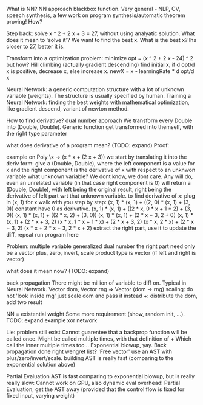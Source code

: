 What is NN?
NN approach blackbox function.
Very general - NLP, CV, speech synthesis, a few work on program synthesis/automatic theorem proving!
How?

Step back: solve x ^ 2 + 2 x + 3 = 27, without using analyatic solution.
What does it mean to 'solve it'?
We want to find the best x.
What is the best x?
lhs closer to 27, better it is.

Transform into a optimization problem:
minimize opt = (x ^ 2 + 2 x - 24) ^ 2
but how? Hill climbing (actually gradient descending)
find initial x, if d opt/d x is positive, decrease x, else increase x.
newX = x - learningRate * d opt/d x

Neural Network: a generic computation structure with a lot of unknown variable (weights).
The structure is usually specified by human.
Training a Neural Network: finding the best weights with mathematical optimization, like gradient descend, variant of newton method.

How to find derivative?
dual number approach
We transform every Double into (Double, Double).
Generic function get transformed into themself, with the right type parameter

what does derivative of a program mean? (TODO: expand)
Proof:

example on Poly
\x -> (x * x + (2 x + 3))
we start by translating it into the deriv form:
give a (Double, Double), where the left component is a value for x
and the right component is the derivative of x with respect to an unknwon variable
what unknown variable? We dont know, we dont care. Any will do, even an unrelated variable (in that case right component is 0)
will return a (Double, Double), with left being the original result, right being the derivative of left part wrt that unknown variable.
to find derivative of x:
plug in (x, 1) for x
walk with you step by step:
(x, 1) * (x, 1) + ((2, 0) * (x, 1) + (3, 0))
constant have 0 as derivative.
(x, 1) * (x, 1) + ((2 * x, 0 * x + 1 * 2) + (3, 0))
(x, 1) * (x, 1) + ((2 * x, 2) + (3, 0))
(x, 1) * (x, 1) + (2 * x + 3, 2 + 0)
(x, 1) * (x, 1) + (2 * x + 3, 2)
(x * x, 1 * x + 1 * x) + (2 * x + 3, 2)
(x * x, 2 * x) + (2 * x + 3, 2)
(x * x + 2 * x + 3, 2 * x + 2)
extract the right part, use it to update the diff, repeat
run program here

Problem: multiple variable
generalized dual number
the right part need only be a vector
plus, zero, invert, scale
product type is vector (if left and right is vector)

what does it mean now? (TODO: expand)

back propagation
There might be million of variable to diff on.
Typical in Neural Network.
Vector dom, Vector rng => Vector (dom -> rng)
scaling: do not 'look inside rng'
just scale dom and pass it instead
+: distribute the dom, add two result

NN = existential weight
Some more requirement (show, random init, ...). TODO: expand
example xor network

Lie: problem still exist
Cannot guarentee that a backprop function will be called once.
Might be called multiple times, with that definition of +
Which call the inner multiple times too... Exponential blowup, yay.
Back propagation done right
wengret list? 'Free vector'
use an AST with plus/zero/invert/scale.
building AST is really fast (comparing to the exponential solution above)

Partial Evaluation
AST is fast comparing to exponential blowup, but is really really slow:
Cannot work on GPU, also dynamic eval overhead!
Partial Evaluation, get the AST away (provided that the control flow is fixed for fixed input, varying weight)
